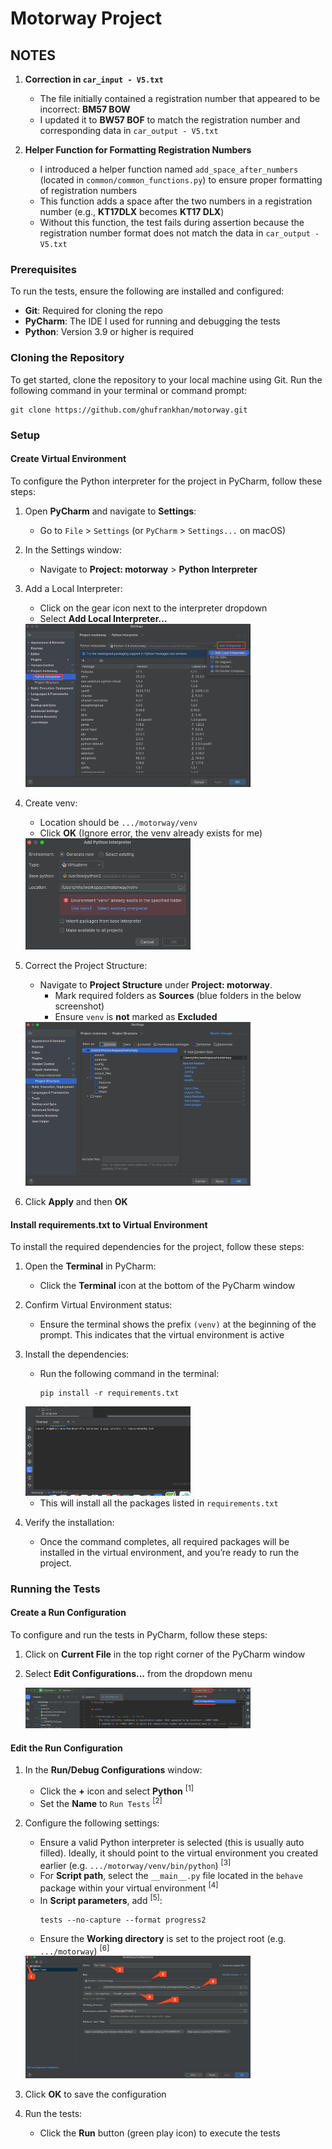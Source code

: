 # Motorway Project

## NOTES

1. **Correction in `car_input - V5.txt`**
    - The file initially contained a registration number that appeared to be incorrect: **BM57 BOW**
    - I updated it to **BW57 BOF** to match the registration number and corresponding data in `car_output - V5.txt`

2. **Helper Function for Formatting Registration Numbers**
    - I introduced a helper function named `add_space_after_numbers` (located in `common/common_functions.py`) to ensure
      proper formatting of registration numbers
    - This function adds a space after the two numbers in a registration number (e.g., **KT17DLX** becomes **KT17 DLX**)
    - Without this function, the test fails during assertion because the registration number format does not match the
      data in `car_output - V5.txt`

### Prerequisites

To run the tests, ensure the following are installed and configured:

- **Git**: Required for cloning the repo
- **PyCharm**: The IDE I used for running and debugging the tests
- **Python**: Version 3.9 or higher is required

### Cloning the Repository

To get started, clone the repository to your local machine using Git. Run the following command in your terminal or
command prompt:

```
git clone https://github.com/ghufrankhan/motorway.git
```

### Setup

#### Create Virtual Environment

To configure the Python interpreter for the project in PyCharm, follow these steps:

1. Open **PyCharm** and navigate to **Settings**:
    - Go to `File` > `Settings` (or `PyCharm` > `Settings...` on macOS)

2. In the Settings window:
    - Navigate to **Project: motorway** > **Python Interpreter**

3. Add a Local Interpreter:
    - Click on the gear icon next to the interpreter dropdown
    - Select **Add Local Interpreter...**

   <img src="assets/pycharm-interpreter.png" alt="PyCharm Add Interpreter" width="75%" />

4. Create venv:
    - Location should be `.../motorway/venv`
    - Click **OK** (Ignore error, the venv already exists for me)

   <img src="assets/pycharm-create-venv.png" alt="PyCharm Add Virtual Environment" width="55%" />

5. Correct the Project Structure:
    - Navigate to **Project Structure** under **Project: motorway**.
        - Mark required folders as **Sources** (blue folders in the below screenshot)
        - Ensure `venv` is **not** marked as **Excluded**

    <img src="assets/pycharm-structure.png" alt="PyCharm Project Structure" width="75%" />

6. Click **Apply** and then **OK**

#### Install requirements.txt to Virtual Environment

To install the required dependencies for the project, follow these steps:

1. Open the **Terminal** in PyCharm:
    - Click the **Terminal** icon at the bottom of the PyCharm window

2. Confirm Virtual Environment status:
    - Ensure the terminal shows the prefix `(venv)` at the beginning of the prompt. This indicates that the virtual
      environment is active

3. Install the dependencies:
    - Run the following command in the terminal:
      ```
      pip install -r requirements.txt
      ```

    <img src="assets/pip-install.png" alt="Pip Install Screenshot" width="55%" />

    - This will install all the packages listed in `requirements.txt`

4. Verify the installation:
    - Once the command completes, all required packages will be installed in the virtual environment, and you’re ready
      to run the project.

### Running the Tests

#### Create a Run Configuration

To configure and run the tests in PyCharm, follow these steps:

1. Click on **Current File** in the top right corner of the PyCharm window

2. Select **Edit Configurations...** from the dropdown menu

   <img src="assets/add-run.png" alt="Add Configurations Screenshot" width="75%" />

#### Edit the Run Configuration

1. In the **Run/Debug Configurations** window:
    - Click the **+** icon and select **Python** <sup>[1]</sup>
    - Set the **Name** to `Run Tests` <sup>[2]</sup>

2. Configure the following settings:
    - Ensure a valid Python interpreter is selected (this is usually auto filled). Ideally, it should point to the
      virtual environment you created earlier (e.g. `.../motorway/venv/bin/python`) <sup>[3]</sup>
    - For **Script path**, select the `__main__.py` file located in the `behave` package within your virtual
      environment <sup>[4]</sup>
    - In **Script parameters**, add <sup>[5]</sup>:
      ```
      tests --no-capture --format progress2
      ```
    - Ensure the **Working directory** is set to the project root (e.g. `.../motorway`) <sup>[6]</sup>

   <img src="assets/config-dialog.png" alt="Run/Debug Configurations Screenshot" width="75%" />

3. Click **OK** to save the configuration

4. Run the tests:
    - Click the **Run** button (green play icon) to execute the tests